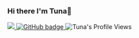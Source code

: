 ### Hi there I'm Tuna👋

<p> <!--align="center"-->
  <a href="http://twitter.com/kuantuna">
    <img src="https://img.shields.io/twitter/follow/kuantuna?label=Twitter&logo=twitter&style=for-the-badge" />
  </a>
  <a href="https://github.com/kuantuna?tab=followers">
    <img src="https://img.shields.io/github/followers/kuantuna?label=Followers&logo=GitHub&style=for-the-badge" alt="GitHub badge" />
  </a>
  <a><img src="https://komarev.com/ghpvc/?username=kuantuna&amp;style=for-the-badge" alt="Tuna&#39;s Profile Views"></a>
</p>

<!--
**kuantuna/kuantuna** is a ✨ _special_ ✨ repository because its `README.md` (this file) appears on your GitHub profile.

Here are some ideas to get you started:

- 🔭 I’m currently working on ...
- 🌱 I’m currently learning ...
- 👯 I’m looking to collaborate on ...
- 🤔 I’m looking for help with ...
- 💬 Ask me about ...
- 📫 How to reach me: ...
- 😄 Pronouns: ...
- ⚡ Fun fact: ...
-->
